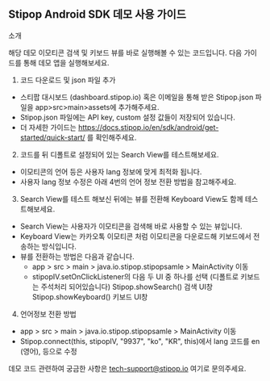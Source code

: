 ## Stipop Android SDK 데모 사용 가이드

소개

해당 데모 이모티콘 검색 및 키보드 뷰를 바로 실행해볼 수 있는 코드입니다.
다음 가이드를 통해 데모 앱을 실행해보세요.

1. 코드 다운로드 및 json 파일 추가
  - 스티팝 대시보드 (dashboard.stipop.io) 혹은 이메일을 통해 받은 Stipop.json 파일을 app>src>main>assets에 추가해주세요.
  - Stipop.json 파일에는 API key, custom 설정 값들이 저장되어 있습니다.
  - 더 자세한 가이드는 https://docs.stipop.io/en/sdk/android/get-started/quick-start/ 를 확인해주세요.

2. 코드를 뒤 디폴트로 설정되어 있는 Search View를 테스트해보세요.
  - 이모티콘의 언어 등은 사용자 lang 정보에 맞게 최적화 됩니다.
  - 사용자 lang 정보 수정은 아래 4번의 언어 정보 전환 방법을 참고해주세요.

3. Search View를 테스트 해보신 뒤에는 뷰를 전환해 Keyboard View도 함께 테스트해보세요.
  - Search View는 사용자가 이모티콘을 검색해 바로 사용할 수 있는 뷰입니다.
  - Keyboard View는 카카오톡 이모티콘 처럼 이모티콘을 다운로드해 키보드에서 전송하는 방식입니다.
  - 뷰를 전환하는 방법은 다음과 같습니다.
     - app > src > main > java.io.stipop.stipopsamle > MainActivity 이동
     - stipopIV.setOnClickListener의 다음 두 UI 중 하나를 선택 (디폴트로 키보드는 주석처리 되어있습니다)
          Stipop.showSearch() 검색 UI창
          Stipop.showKeyboard() 키보드 UI창

4. 언어정보 전환 방법
  - app > src > main > java.io.stipop.stipopsamle > MainActivity 이동
  - Stipop.connect(this, stipopIV, "9937", "ko", "KR", this)에서 lang 코드를 en (영어), 등으로 수정


데모 코드 관련하여 궁금한 사항은 tech-support@stipop.io 여기로 문의주세요.
